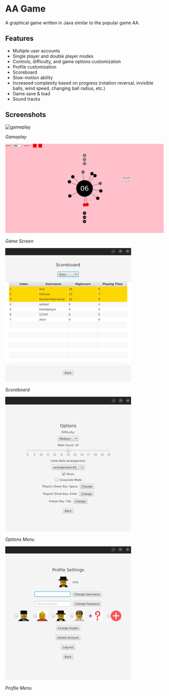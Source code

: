 # AA Game
A graphical game written in Java similar to the popular game AA.

## Features
- Multiple user accounts
- Single player and double player modes
- Controls, difficulty, and game options customization
- Profile customization
- Scoreboard
- Slow-motion ability
- Increased complexity based on progress (rotation reversal, invisible balls, wind speed, changing ball radius, etc.)
- Game save & load
- Sound tracks

## Screenshots

<img src="video_demo.gif" alt="gameplay" width="400">

*Gameplay*

<img src="game_screen.png" alt="gamescreen" width="800">

*Game Screen*

<img src="scoreboard.png" alt="scoreboard" width="400">

*Scoreboard*

<img src="options_menu.png" alt="optionsmenu" width="400">

*Options Menu*

<img src="profile_menu.png" alt="profilemenu" width="400">

*Profile Menu*
